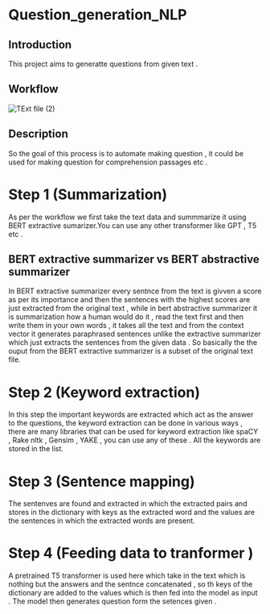 # Question_generation_NLP
## Introduction 
This project aims to generatte questions from given text .
## Workflow
![TExt file (2)](https://github.com/Paras014/Question_generation_NLP/assets/98278584/14f76559-9914-424f-9dc5-0f0107cc8f65)
## Description 
So the goal of this process is to automate making question , it could be used for making question for comprehension passages etc . 
# Step 1 (Summarization)
As per the workflow we first take the text data and summmarize it using BERT extractive sumarizer.You can use any other transformer like GPT , T5 etc .
## BERT extractive summarizer vs BERT abstractive summarizer 
In BERT extractive summarizer every sentnce from the text is givven a score as per its importance and then the sentences with the highest scores are just extracted from the original text , while in bert abstractive summarizer it is summarization how a human would do it , read the text first and then write them in your own words , it takes all the text and from the context vector it generates paraphrased sentences unlike the extractive summarizer which just extracts the sentences from the given data . So basically the the ouput from the BERT extractive summarizer is a subset of the original text file.
# Step 2 (Keyword extraction)
In this step the important keywords are extracted which act as the answer to the questions, the keyword extraction can be done in various ways , there are many libraries that can be used for keyword extraction like spaCY , Rake nltk , Gensim , YAKE , you can use any of these . All the keywords are stored in the list. 
# Step 3 (Sentence mapping)
The sentenves are found and extracted in which the extracted pairs and stores in the dictionary with keys as the extracted word and the values are the sentences in which the extracted words are present. 
# Step 4  (Feeding data to tranformer )
A pretrained T5 transformer is used here which take in the text which is nothing but the answers and the sentnce concatenated , so th keys of the dictionary are added to the values which is then fed into the model as input . The model then generates question form the setences given .  


